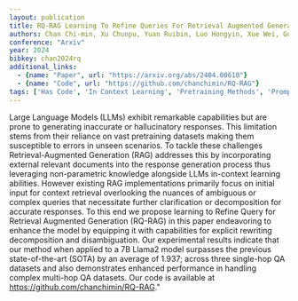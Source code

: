 ```yaml
---
layout: publication
title: RQ-RAG Learning To Refine Queries For Retrieval Augmented Generation
authors: Chan Chi-min, Xu Chunpu, Yuan Ruibin, Luo Hongyin, Xue Wei, Guo Yike, Fu Jie
conference: "Arxiv"
year: 2024
bibkey: chan2024rq
additional_links:
  - {name: "Paper", url: "https://arxiv.org/abs/2404.00610"}
  - {name: "Code", url: "https://github.com/chanchimin/RQ-RAG"}
tags: ['Has Code', 'In Context Learning', 'Pretraining Methods', 'Prompting', 'RAG', 'Reinforcement Learning', 'Training Techniques']
---
```

Large Language Models (LLMs) exhibit remarkable capabilities but are prone to generating inaccurate or hallucinatory responses. This limitation stems from their reliance on vast pretraining datasets making them susceptible to errors in unseen scenarios. To tackle these challenges Retrieval-Augmented Generation (RAG) addresses this by incorporating external relevant documents into the response generation process thus leveraging non-parametric knowledge alongside LLMs in-context learning abilities. However existing RAG implementations primarily focus on initial input for context retrieval overlooking the nuances of ambiguous or complex queries that necessitate further clarification or decomposition for accurate responses. To this end we propose learning to Refine Query for Retrieval Augmented Generation (RQ-RAG) in this paper endeavoring to enhance the model by equipping it with capabilities for explicit rewriting decomposition and disambiguation. Our experimental results indicate that our method when applied to a 7B Llama2 model surpasses the previous state-of-the-art (SOTA) by an average of 1.937; across three single-hop QA datasets and also demonstrates enhanced performance in handling complex multi-hop QA datasets. Our code is available at https://github.com/chanchimin/RQ-RAG."
